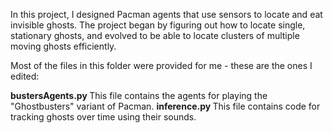 In this project, I designed Pacman agents that use sensors to locate and eat invisible ghosts. 
The project began by figuring out how to locate single, stationary ghosts, and evolved to be able to 
locate clusters of multiple moving ghosts efficiently.

Most of the files in this folder were provided for me - these are the ones I edited:

<b> bustersAgents.py </b> This file contains the agents for playing the "Ghostbusters" variant of Pacman.
<b> inference.py </b> This file contains code for tracking ghosts over time using their sounds.
